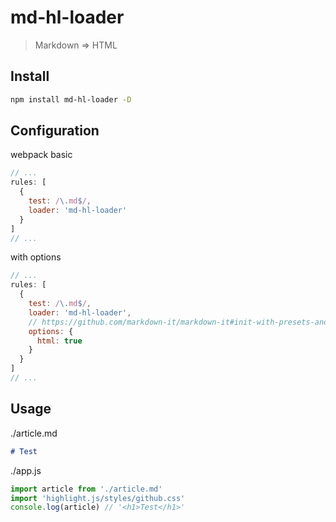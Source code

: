 # md-hl-loader

> Markdown => HTML

## Install

```bash
npm install md-hl-loader -D
```

## Configuration

webpack basic

```js
// ...
rules: [
  {
    test: /\.md$/,
    loader: 'md-hl-loader'
  }
]
// ...
```

with options

```js
// ...
rules: [
  {
    test: /\.md$/,
    loader: 'md-hl-loader',
    // https://github.com/markdown-it/markdown-it#init-with-presets-and-options
    options: {
      html: true
    }
  }
]
// ...
```

## Usage

./article.md

```md
# Test
```

./app.js

```js
import article from './article.md'
import 'highlight.js/styles/github.css'
console.log(article) // '<h1>Test</h1>'
```
